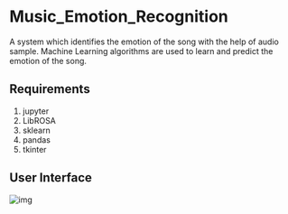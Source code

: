 # Music_Emotion_Recognition

A system which identifies the emotion of the song with the help of audio sample. Machine Learning algorithms are used to learn and predict the emotion of the song.

## Requirements
1.  jupyter
2.  LibROSA
3.  sklearn
4.  pandas
5.  tkinter

## User Interface
![img](https://i.imgur.com/q75d3sL.png)

